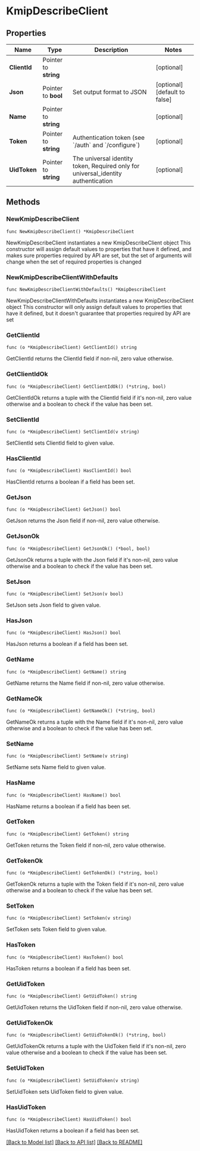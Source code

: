 # KmipDescribeClient

## Properties

Name | Type | Description | Notes
------------ | ------------- | ------------- | -------------
**ClientId** | Pointer to **string** |  | [optional] 
**Json** | Pointer to **bool** | Set output format to JSON | [optional] [default to false]
**Name** | Pointer to **string** |  | [optional] 
**Token** | Pointer to **string** | Authentication token (see &#x60;/auth&#x60; and &#x60;/configure&#x60;) | [optional] 
**UidToken** | Pointer to **string** | The universal identity token, Required only for universal_identity authentication | [optional] 

## Methods

### NewKmipDescribeClient

`func NewKmipDescribeClient() *KmipDescribeClient`

NewKmipDescribeClient instantiates a new KmipDescribeClient object
This constructor will assign default values to properties that have it defined,
and makes sure properties required by API are set, but the set of arguments
will change when the set of required properties is changed

### NewKmipDescribeClientWithDefaults

`func NewKmipDescribeClientWithDefaults() *KmipDescribeClient`

NewKmipDescribeClientWithDefaults instantiates a new KmipDescribeClient object
This constructor will only assign default values to properties that have it defined,
but it doesn't guarantee that properties required by API are set

### GetClientId

`func (o *KmipDescribeClient) GetClientId() string`

GetClientId returns the ClientId field if non-nil, zero value otherwise.

### GetClientIdOk

`func (o *KmipDescribeClient) GetClientIdOk() (*string, bool)`

GetClientIdOk returns a tuple with the ClientId field if it's non-nil, zero value otherwise
and a boolean to check if the value has been set.

### SetClientId

`func (o *KmipDescribeClient) SetClientId(v string)`

SetClientId sets ClientId field to given value.

### HasClientId

`func (o *KmipDescribeClient) HasClientId() bool`

HasClientId returns a boolean if a field has been set.

### GetJson

`func (o *KmipDescribeClient) GetJson() bool`

GetJson returns the Json field if non-nil, zero value otherwise.

### GetJsonOk

`func (o *KmipDescribeClient) GetJsonOk() (*bool, bool)`

GetJsonOk returns a tuple with the Json field if it's non-nil, zero value otherwise
and a boolean to check if the value has been set.

### SetJson

`func (o *KmipDescribeClient) SetJson(v bool)`

SetJson sets Json field to given value.

### HasJson

`func (o *KmipDescribeClient) HasJson() bool`

HasJson returns a boolean if a field has been set.

### GetName

`func (o *KmipDescribeClient) GetName() string`

GetName returns the Name field if non-nil, zero value otherwise.

### GetNameOk

`func (o *KmipDescribeClient) GetNameOk() (*string, bool)`

GetNameOk returns a tuple with the Name field if it's non-nil, zero value otherwise
and a boolean to check if the value has been set.

### SetName

`func (o *KmipDescribeClient) SetName(v string)`

SetName sets Name field to given value.

### HasName

`func (o *KmipDescribeClient) HasName() bool`

HasName returns a boolean if a field has been set.

### GetToken

`func (o *KmipDescribeClient) GetToken() string`

GetToken returns the Token field if non-nil, zero value otherwise.

### GetTokenOk

`func (o *KmipDescribeClient) GetTokenOk() (*string, bool)`

GetTokenOk returns a tuple with the Token field if it's non-nil, zero value otherwise
and a boolean to check if the value has been set.

### SetToken

`func (o *KmipDescribeClient) SetToken(v string)`

SetToken sets Token field to given value.

### HasToken

`func (o *KmipDescribeClient) HasToken() bool`

HasToken returns a boolean if a field has been set.

### GetUidToken

`func (o *KmipDescribeClient) GetUidToken() string`

GetUidToken returns the UidToken field if non-nil, zero value otherwise.

### GetUidTokenOk

`func (o *KmipDescribeClient) GetUidTokenOk() (*string, bool)`

GetUidTokenOk returns a tuple with the UidToken field if it's non-nil, zero value otherwise
and a boolean to check if the value has been set.

### SetUidToken

`func (o *KmipDescribeClient) SetUidToken(v string)`

SetUidToken sets UidToken field to given value.

### HasUidToken

`func (o *KmipDescribeClient) HasUidToken() bool`

HasUidToken returns a boolean if a field has been set.


[[Back to Model list]](../README.md#documentation-for-models) [[Back to API list]](../README.md#documentation-for-api-endpoints) [[Back to README]](../README.md)


